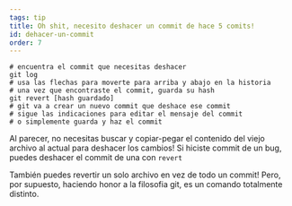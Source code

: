 ```yaml
---
tags: tip
title: Oh shit, necesito deshacer un commit de hace 5 comits!
id: dehacer-un-commit
order: 7
---
```


```git
# encuentra el commit que necesitas deshacer
git log
# usa las flechas para moverte para arriba y abajo en la historia
# una vez que encontraste el commit, guarda su hash
git revert [hash guardado]
# git va a crear un nuevo commit que deshace ese commit
# sigue las indicaciones para editar el mensaje del commit
# o simplemente guarda y haz el commit
```

Al parecer, no necesitas buscar y copiar-pegar el contenido del viejo archivo al actual para deshacer los cambios! Si hiciste commit de un bug, puedes deshacer el commit de una con `revert`

También puedes revertir un solo archivo en vez de todo un commit! Pero, por supuesto, haciendo honor a la filosofia git, es un comando totalmente distinto.
